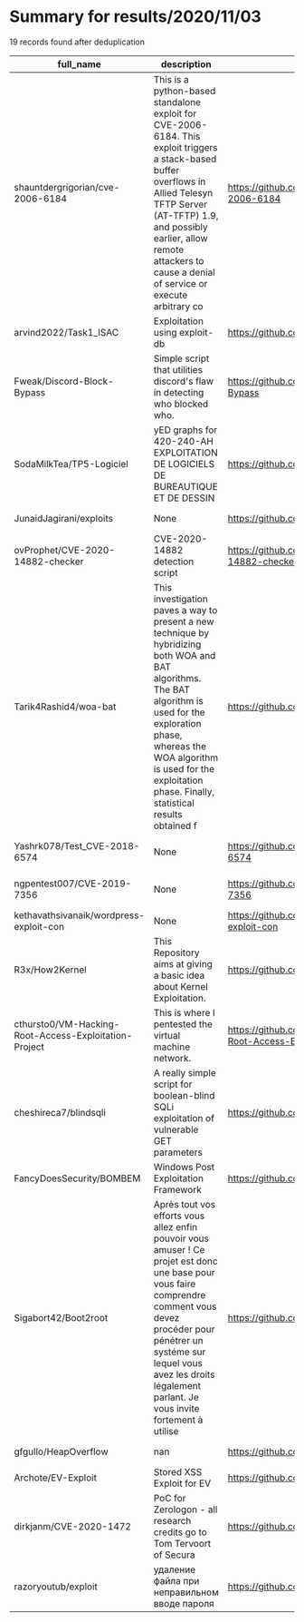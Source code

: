 
# Summary for results/2020/11/03
    
19 records found after deduplication

| full_name | description | html_url | matched_list | matched_count | pushed_at | size | stargazers_count | language | forks_count | vul_ids |
|-------------------------------------------------------|------------------------------------------------------------------------------------------------------------------------------------------------------------------------------------------------------------------------------------------------------------------|--------------------------------------------------------------------------|----------------------|-----------------|---------------------------|--------|--------------------|------------|---------------|--------------------|
| shauntdergrigorian/cve-2006-6184 | This is a python-based standalone exploit for CVE-2006-6184. This exploit triggers a stack-based buffer overflows in Allied Telesyn TFTP Server (AT-TFTP) 1.9, and possibly earlier, allow remote attackers to cause a denial of service or execute arbitrary co | https://github.com/shauntdergrigorian/cve-2006-6184 | ['cve-2', 'exploit'] | 2 | 2020-11-03 22:12:03+00:00 | 12 | 13 | Python | 7 | ['CVE-2006-6184'] |
| arvind2022/Task1_ISAC | Exploitation using exploit-db | https://github.com/arvind2022/Task1_ISAC | ['exploit'] | 1 | 2020-11-03 06:03:54+00:00 | 2 | 0 | Shell | 0 | [] |
| Fweak/Discord-Block-Bypass | Simple script that utilities discord's flaw in detecting who blocked who. | https://github.com/Fweak/Discord-Block-Bypass | ['exploit'] | 1 | 2020-11-03 16:01:01+00:00 | 3 | 18 | Python | 3 | [] |
| SodaMilkTea/TP5-Logiciel | yED graphs for 420-240-AH EXPLOITATION DE LOGICIELS DE BUREAUTIQUE ET DE DESSIN | https://github.com/SodaMilkTea/TP5-Logiciel | ['exploit'] | 1 | 2020-11-03 14:09:56+00:00 | 291 | 0 | | 0 | [] |
| JunaidJagirani/exploits | None | https://github.com/JunaidJagirani/exploits | ['exploit'] | 1 | 2020-11-03 13:44:45+00:00 | 4 | 0 | Python | 0 | [] |
| ovProphet/CVE-2020-14882-checker | CVE-2020-14882 detection script | https://github.com/ovProphet/CVE-2020-14882-checker | ['cve-2'] | 1 | 2020-11-03 11:34:47+00:00 | 1 | 1 | Python | 0 | ['CVE-2020-14882'] |
| Tarik4Rashid4/woa-bat | This investigation paves a way to present a new technique by hybridizing both WOA and BAT algorithms. The BAT algorithm is used for the exploration phase, whereas the WOA algorithm is used for the exploitation phase. Finally, statistical results obtained f | https://github.com/Tarik4Rashid4/woa-bat | ['exploit'] | 1 | 2020-11-03 11:07:17+00:00 | 8 | 1 | | 0 | [] |
| Yashrk078/Test_CVE-2018-6574 | None | https://github.com/Yashrk078/Test_CVE-2018-6574 | ['cve-2'] | 1 | 2020-11-03 11:00:33+00:00 | 6 | 0 | Go | 0 | ['CVE-2018-6574'] |
| ngpentest007/CVE-2019-7356 | None | https://github.com/ngpentest007/CVE-2019-7356 | ['cve-2'] | 1 | 2020-11-03 07:07:24+00:00 | 228 | 0 | | 0 | ['CVE-2019-7356'] |
| kethavathsivanaik/wordpress-exploit-con | None | https://github.com/kethavathsivanaik/wordpress-exploit-con | ['exploit'] | 1 | 2020-11-03 03:48:48+00:00 | 3 | 0 | Shell | 0 | [] |
| R3x/How2Kernel | This Repository aims at giving a basic idea about Kernel Exploitation. | https://github.com/R3x/How2Kernel | ['exploit'] | 1 | 2020-11-03 17:23:19+00:00 | 28237 | 383 | C | 47 | [] |
| cthursto0/VM-Hacking-Root-Access-Exploitation-Project | This is where I pentested the virtual machine network. | https://github.com/cthursto0/VM-Hacking-Root-Access-Exploitation-Project | ['exploit'] | 1 | 2020-11-03 01:42:12+00:00 | 1321 | 0 | | 0 | [] |
| cheshireca7/blindsqli | A really simple script for boolean-blind SQLi exploitation of vulnerable GET parameters | https://github.com/cheshireca7/blindsqli | ['exploit'] | 1 | 2020-11-03 13:01:44+00:00 | 41 | 0 | Shell | 0 | [] |
| FancyDoesSecurity/BOMBEM | Windows Post Exploitation Framework | https://github.com/FancyDoesSecurity/BOMBEM | ['exploit'] | 1 | 2020-11-03 03:11:32+00:00 | 2504 | 1 | PowerShell | 0 | [] |
| Sigabort42/Boot2root | Après tout vos efforts vous allez enfin pouvoir vous amuser ! Ce projet est donc une base pour vous faire comprendre comment vous devez procéder pour pénétrer un systéme sur lequel vous avez les droits légalement parlant. Je vous invite fortement à utilise | https://github.com/Sigabort42/Boot2root | ['exploit'] | 1 | 2020-11-03 13:48:41+00:00 | 27 | 0 | Assembly | 0 | [] |
| gfgullo/HeapOverflow | nan | https://github.com/gfgullo/HeapOverflow | ['heap overflow'] | 1 | 2020-11-03 12:37:38+00:00 | 2 | 0 | Python | 0 | [] |
| Archote/EV-Exploit | Stored XSS Exploit for EV | https://github.com/Archote/EV-Exploit | ['exploit'] | 1 | 2020-11-03 19:52:08+00:00 | 119 | 0 | JavaScript | 0 | [] |
| dirkjanm/CVE-2020-1472 | PoC for Zerologon - all research credits go to Tom Tervoort of Secura | https://github.com/dirkjanm/CVE-2020-1472 | ['cve poc', 'cve-2'] | 2 | 2020-11-03 09:45:24+00:00 | 28 | 841 | Python | 235 | ['CVE-2020-1472'] |
| razoryoutub/exploit | удаление файла при неправильном вводе пароля | https://github.com/razoryoutub/exploit | ['exploit'] | 1 | 2020-11-03 20:36:22+00:00 | 1 | 0 | Python | 0 | [] |
